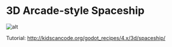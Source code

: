 # 3D Arcade-style Spaceship

![alt](http://kidscancode.org/godot_recipes/4.x/img/3d_ship_03.gif)

Tutorial:
http://kidscancode.org/godot_recipes/4.x/3d/spaceship/
